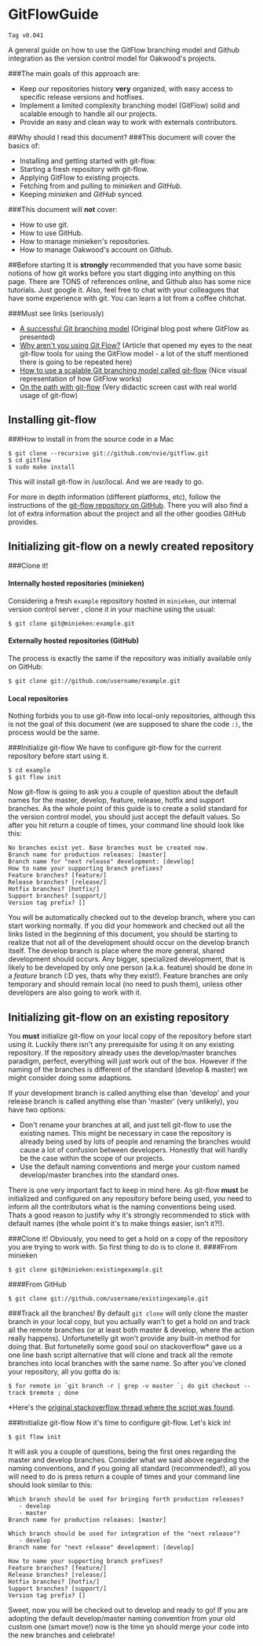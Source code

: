 GitFlowGuide
============
`Tag v0.041`

A general guide on how to use the GitFlow branching model and Github integration as the version control model for Oakwood's projects.

###The main goals of this approach are:
* Keep our repositories history **very** organized, with easy access to specific release versions and hotfixes.
* Implement a limited complexity branching model (GitFlow) solid and scalable enough to handle all our projects.
* Provide an easy and clean way to work with externals contributors.

##Why should I read this document?
###This document will cover the basics of:
* Installing and getting started with git-flow.
* Starting a fresh repository with git-flow.
* Applying GitFlow to existing projects.
* Fetching from and pulling to *minieken* and *GitHub*.
* Keeping *minieken* and *GitHub* synced.

###This document will **not** cover:
* How to use git.
* How to use GitHub.
* How to manage minieken's repositories.
* How to manage Oakwood's account on Github.

##Before starting
It is **strongly** recommended that you have some basic notions of how git works before you start digging into anything on this page.
There are TONS of references online, and Github also has some nice tutorials. Just google it.
Also, feel free to chat with your colleagues that have some experience with git. You can learn a lot from a coffee chitchat.

###Must see links (seriously)
* [A successful Git branching model](http://nvie.com/posts/a-successful-git-branching-model/) (Original blog post where GitFlow as presented)
* [Why aren't you using Git Flow?](http://jeffkreeftmeijer.com/2010/why-arent-you-using-git-flow/) (Article that opened my eyes to the neat git-flow tools for using the GitFlow model - a lot of the stuff mentioned there is going to be repeated here)
* [How to use a scalable Git branching model called git-flow](http://buildamodule.com/video/change-management-and-version-control-deploying-releases-features-and-fixes-with-git-how-to-use-a-scalable-git-branching-model-called-gitflow) (Nice visual representation of how GitFlow works)
* [On the path with git-flow](http://codesherpas.com/screencasts/on_the_path_gitflow.mov) (Very didactic screen cast with real world usage of git-flow)

Installing git-flow
-------------------
###How to install in from the source code in a Mac
````
$ git clone --recursive git://github.com/nvie/gitflow.git
$ cd gitflow
$ sudo make install
````
This will install git-flow in /usr/local. And we are ready to go.

For more in depth information (different platforms, etc), follow the instructions of the [git-flow repository on GitHub](https://github.com/nvie/gitflow). There you will also find a lot of extra information about the project and all the other goodies GitHub provides.

Initializing git-flow on a newly created repository
---------------------------------------------------
###Clone it!
#### Internally hosted repositories (minieken)
Considering a fresh `example` repository hosted in `minieken`, our internal version control server , clone it in your machine using the usual:

````
$ git clone git@minieken:example.git
````

#### Externally hosted repositories (GitHub)
The process is exactly the same if the repository was initially available only on GitHub: 

````
$ git clone git://github.com/username/example.git
````

#### Local repositories
Nothing forbids you to use git-flow into local-only repositories, although this is not the goal of this document (we are supposed to share the code `:)`, the process would be the same. 

###Initialize git-flow
We have to configure git-flow for the current repository before start using it.

````
$ cd example
$ git flow init
````

Now git-flow is going to ask you a couple of question about the default names for the master, develop, feature, release, hotfix and support branches. As the whole point of this guide is to create a solid standard for the version control model, you should just accept the default values.
So after you hit return a couple of times, your command line should look like this:

````
No branches exist yet. Base branches must be created now.
Branch name for production releases: [master] 
Branch name for "next release" development: [develop] 
How to name your supporting branch prefixes?
Feature branches? [feature/] 
Release branches? [release/] 
Hotfix branches? [hotfix/] 
Support branches? [support/] 
Version tag prefix? []
````

You will be automatically checked out to the develop branch, where you can start working normally.
If you did your homework and checked out all the links listed in the beginning of this document, you should be starting to realize that not all of the development should occur on the develop branch itself. The develop branch is place where the more general, shared development should occurs. 
Any bigger, specialized development, that is likely to be developed by only one person (a.k.a. feature) should be done in a *feature* branch (:D yes, thats why they exist!). Feature branches are only temporary and should remain local (no need to push them), unless other developers are also going to work with it.

Initializing git-flow on an existing repository
-----------------------------------------------
You **must** initialize git-flow on your local copy of the repository before start using it. Luckily there isn't any prerequisite for using it on any existing repository. If the repository already uses the develop/master branches paradigm, perfect, everything will just work out of the box. However if the naming of the branches is different of the standard (develop & master) we might consider doing some adaptions.

If your development branch is called anything else than 'develop' and your release branch is called anything else than 'master' (very unlikely), you have two options:

* Don't rename your branches at all, and just tell git-flow to use the existing names. This might be necessary in case the repository is already being used by lots of people and renaming the branches would cause a lot of confusion between developers. Honestly that will hardly be the case within the scope of our projects.
* Use the default naming conventions and merge your custom named develop/master branches into the standard ones.

There is one very important fact to keep in mind here. As git-flow **must** be initialized and configured on any repository before being used, you need to inform all the contributors what is the naming conventions being used. Thats a good reason to justify why it's strongly recommended to stick with default names (the whole point it's to make things easier, isn't it?!).

###Clone it!
Obviously, you need to get a hold on a copy of the repository you are trying to work with. So first thing to do is to clone it.
####From minieken

````
$ git clone git@minieken:existingexample.git
````

####From GitHub

````
$ git clone git://github.com/username/existingexample.git
````
###Track all the branches!
By default `git clone` will only clone the master branch in your local copy, but you actually wan't to get a hold on and track all the remote branches (or at least both master & develop, where the action really happens). Unfortunetelly git won't provide any built-in method for doing that. But fortunetelly some good soul on stackoverflow* gave us a one line bash script alternative that will clone and track all the remote branches into local branches with the same name. So after you've cloned your repository, all you gotta do is:

````
$ for remote in `git branch -r | grep -v master `; do git checkout --track $remote ; done
````

*Here's the [original stackoverflow thread where the script was found](http://stackoverflow.com/questions/379081/track-all-remote-git-branches-as-local-branches).

###Initialize git-flow
Now it's time to configure git-flow. Let's kick in!

````
$ git flow init
````

It will ask you a couple of questions, being the first ones regarding the master and develop branches. Consider what we said above regarding the naming conventions, and if you going  all standard (recommended!), all you will need to do is press return a couple of times and your command line should look similar to this:

````
Which branch should be used for bringing forth production releases?
   - develop
   - master
Branch name for production releases: [master] 

Which branch should be used for integration of the "next release"?
   - develop
Branch name for "next release" development: [develop] 

How to name your supporting branch prefixes?
Feature branches? [feature/] 
Release branches? [release/] 
Hotfix branches? [hotfix/] 
Support branches? [support/] 
Version tag prefix? [] 
````

Sweet, now you will be checked out to develop and ready to go! If you are adopting  the default develop/master naming convention from your old custom one (smart move!) now is the time yo should merge your code into the new branches and celebrate!